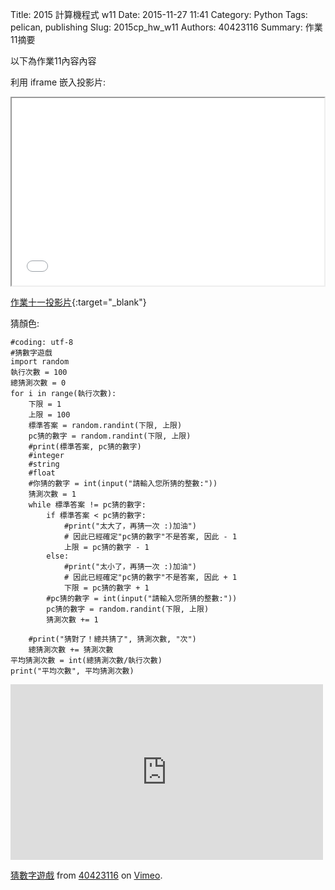 Title: 2015 計算機程式 w11
Date: 2015-11-27 11:41
Category: Python
Tags: pelican, publishing
Slug: 2015cp_hw_w11
Authors: 40423116
Summary: 作業11摘要

以下為作業11內容內容

利用 iframe 嵌入投影片:

<iframe src="40423116_cp_w11_p.html" width="500" height="300"></iframe>

[作業十一投影片](40423116_cp_w11_p.html){:target="_blank"}

猜顏色:

    #coding: utf-8
    #猜數字遊戲
    import random
    執行次數 = 100
    總猜測次數 = 0
    for i in range(執行次數):
        下限 = 1
        上限 = 100
        標準答案 = random.randint(下限, 上限)
        pc猜的數字 = random.randint(下限, 上限)
        #print(標準答案, pc猜的數字)
        #integer
        #string
        #float
        #你猜的數字 = int(input("請輸入您所猜的整數:"))
        猜測次數 = 1
        while 標準答案 != pc猜的數字:
            if 標準答案 < pc猜的數字:
                #print("太大了，再猜一次 :)加油")
                # 因此已經確定"pc猜的數字"不是答案, 因此 - 1
                上限 = pc猜的數字 - 1
            else:
                #print("太小了，再猜一次 :)加油")
                # 因此已經確定"pc猜的數字"不是答案, 因此 + 1
                下限 = pc猜的數字 + 1
            #pc猜的數字 = int(input("請輸入您所猜的整數:"))
            pc猜的數字 = random.randint(下限, 上限)
            猜測次數 += 1
        
        #print("猜對了！總共猜了", 猜測次數, "次")
        總猜測次數 += 猜測次數
    平均猜測次數 = int(總猜測次數/執行次數)
    print("平均次數", 平均猜測次數)
    
<iframe src="https://player.vimeo.com/video/147716682" width="500" height="281" frameborder="0" webkitallowfullscreen mozallowfullscreen allowfullscreen></iframe> <p><a href="https://vimeo.com/147716682">猜數字遊戲</a> from <a href="https://vimeo.com/user46450524">40423116</a> on <a href="https://vimeo.com">Vimeo</a>.</p>